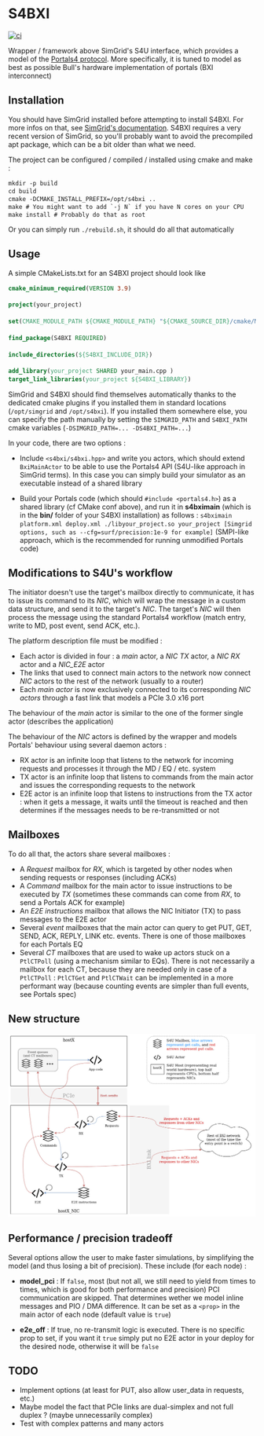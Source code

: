# S4BXI

[![ci](https://gitlab.inria.fr/jemmanue/s4bxi/badges/master/pipeline.svg)](https://gitlab.inria.fr/jemmanue/s4bxi/pipelines?scope=branches)

Wrapper / framework above SimGrid's S4U interface, which provides a model of the [Portals4 protocol](https://cs.sandia.gov/Portals/). More specifically, it is tuned to model as best as possible Bull's hardware implementation of portals (BXI interconnect)

## Installation

You should have SimGrid installed before attempting to install S4BXI. For more infos on that, see [SimGrid's documentation](https://simgrid.org/doc/latest/Installing_SimGrid.html). S4BXI requires a very recent version of SimGrid, so you'll probably want to avoid the precompiled apt package, which can be a bit older than what we need.

The project can be configured / compiled / installed using cmake and make :

```shell
mkdir -p build
cd build
cmake -DCMAKE_INSTALL_PREFIX=/opt/s4bxi ..
make # You might want to add `-j N` if you have N cores on your CPU
make install # Probably do that as root
```

Or you can simply run `./rebuild.sh`, it should do all that automatically

## Usage

A simple CMakeLists.txt for an S4BXI project should look like 

```cmake
cmake_minimum_required(VERSION 3.9)

project(your_project)

set(CMAKE_MODULE_PATH ${CMAKE_MODULE_PATH} "${CMAKE_SOURCE_DIR}/cmake/Modules/")

find_package(S4BXI REQUIRED)

include_directories(${S4BXI_INCLUDE_DIR})

add_library(your_project SHARED your_main.cpp )
target_link_libraries(your_project ${S4BXI_LIBRARY})
```

SimGrid and S4BXI should find themselves automatically thanks to the dedicated cmake plugins if you installed them in standard locations (`/opt/simgrid` and `/opt/s4bxi`). If you installed them somewhere else, you can specify the path manually by setting the `SIMGRID_PATH` and `S4BXI_PATH` cmake variables (`-DSIMGRID_PATH=... -DS4BXI_PATH=...`)

In your code, there are two options :

- Include `<s4bxi/s4bxi.hpp>` and write you actors, which should extend `BxiMainActor` to be able to use the Portals4 API (S4U-like approach in SimGrid terms). In this case you can simply build your simulator as an executable instead of a shared library

- Build your Portals code (which should `#include <portals4.h>`) as a shared library (cf CMake conf above), and run it in **s4bximain** (which is in the **bin/** folder of your S4BXI installation) as follows : `s4bximain platform.xml deploy.xml ./libyour_project.so your_project [Simgrid options, such as --cfg=surf/precision:1e-9 for example]` (SMPI-like approach, which is the recommended for running unmodified Portals code)

## Modifications to S4U's workflow

The initiator doesn't use the target's mailbox directly to communicate, it has to issue its command to its *NIC*, which will wrap the message in a custom data structure, and send it to the target's *NIC*. The target's *NIC* will then process the message using the standard Portals4 workflow (match entry, write to MD, post event, send ACK, etc.).

The platform description file must be modified :
* Each actor is divided in four : a *main* actor, a *NIC TX* actor, a *NIC RX* actor and a *NIC_E2E* actor
* The links that used to connect main actors to the network now connect *NIC* actors to the rest of the network (usually to a router)
* Each *main actor* is now exclusively connected to its corresponding *NIC actors* through a fast link that models a PCIe 3.0 x16 port

The behaviour of the *main* actor is similar to the one of the former single actor (describes the application)

The behaviour of the *NIC* actors is defined by the wrapper and models Portals' behaviour using several daemon actors :
* RX actor is an infinite loop that listens to the network for incoming requests and processes it through the MD / EQ / etc. system
* TX actor is an infinite loop that listens to commands from the main actor and issues the corresponding requests to the network
* E2E actor is an infinite loop that listens to instructions from the TX actor : when it gets a message, it waits until the timeout is reached and then determines if the messages needs to be re-transmitted or not

## Mailboxes

To do all that, the actors share several mailboxes : 
* A *Request* mailbox for *RX*, which is targeted by other nodes when sending requests or responses (including ACKs)
* A *Command* mailbox for the main actor to issue instructions to be executed by *TX* (sometimes these commands can come from *RX*, to send a Portals ACK for example)
* An *E2E instructions* mailbox that allows the NIC Initiator (TX) to pass messages to the E2E actor
* Several *event* mailboxes that the main actor can query to get PUT, GET, SEND, ACK, REPLY, LINK etc. events. There is one of those mailboxes for each Portals EQ
* Several *CT* mailboxes that are used to wake up actors stuck on a `PtlCTPoll` (using a mechanism similar to EQs). There is not necessarily a mailbox for each CT, because they are needed only in case of a `PtlCTPoll` : `PtlCTGet` and `PtlCTWait` can be implemented in a more performant way (because counting events are simpler than full events, see Portals spec)

## New structure

![img](./s4bxi_arch.jpg)

## Performance / precision tradeoff

Several options allow the user to make faster simulations, by simplifying the model (and thus losing a bit of precision). These include (for each node) :

* __model_pci__ : If `false`, most (but not all, we still need to yield from times to times, which is good for both performance and precision) PCI communication are skipped. That determines wether we model inline messages and PIO / DMA difference. It can be set as a `<prop>` in the main actor of each node (default value is `true`)

* __e2e_off__ : If true, no re-transmit logic is executed. There is no specific prop to set, if you want it `true` simply put no E2E actor in your deploy for the desired node, otherwise it will be `false`

## TODO

* Implement options (at least for PUT, also allow user_data in requests, etc.)
* Maybe model the fact that PCIe links are dual-simplex and not full duplex ? (maybe unnecessarily complex)
* Test with complex patterns and many actors
